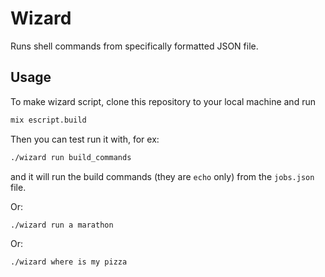 # Wizard

Runs shell commands from specifically formatted JSON file.

## Usage

To make wizard script, clone this repository to your local machine and run
```bash
mix escript.build
```

Then you can test run it with, for ex:

```bash
./wizard run build_commands
```
and it will run the build commands (they are `echo` only) from the `jobs.json`
file.

Or:

```bash
./wizard run a marathon
```

Or:

```bash
./wizard where is my pizza
```
